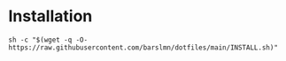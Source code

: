 # Installation
```
sh -c "$(wget -q -O- https://raw.githubusercontent.com/barslmn/dotfiles/main/INSTALL.sh)"
```
